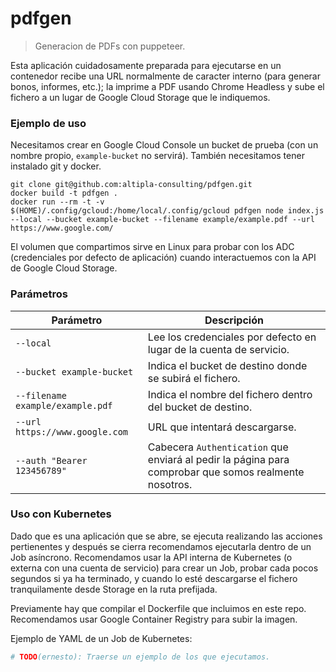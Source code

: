 
# pdfgen

> Generacion de PDFs con puppeteer.

Esta aplicación cuidadosamente preparada para ejecutarse en un contenedor recibe una URL normalmente de caracter interno (para generar bonos, informes, etc.); la imprime a PDF usando Chrome Headless y sube el fichero a un lugar de Google Cloud Storage que le indiquemos.


### Ejemplo de uso

Necesitamos crear en Google Cloud Console un bucket de prueba (con un nombre propio, `example-bucket` no servirá). También necesitamos tener instalado git y docker.

```shell
git clone git@github.com:altipla-consulting/pdfgen.git
docker build -t pdfgen .
docker run --rm -t -v $(HOME)/.config/gcloud:/home/local/.config/gcloud pdfgen node index.js --local --bucket example-bucket --filename example/example.pdf --url https://www.google.com/
```

El volumen que compartimos sirve en Linux para probar con los ADC (credenciales por defecto de aplicación) cuando interactuemos con la API de Google Cloud Storage.


### Parámetros

| Parámetro | Descripción |
| --------- | ----------- |
| `--local` | Lee los credenciales por defecto en lugar de la cuenta de servicio. |
| `--bucket example-bucket` | Indica el bucket de destino donde se subirá el fichero.
| `--filename example/example.pdf` | Indica el nombre del fichero dentro del bucket de destino. |
| `--url https://www.google.com` | URL que intentará descargarse. |
| `--auth "Bearer 123456789"` | Cabecera `Authentication` que enviará al pedir la página para comprobar que somos realmente nosotros. |


### Uso con Kubernetes

Dado que es una aplicación que se abre, se ejecuta realizando las acciones pertienentes y después se cierra recomendamos ejecutarla dentro de un Job asíncrono. Recomendamos usar la API interna de Kubernetes (o externa con una cuenta de servicio) para crear un Job, probar cada pocos segundos si ya ha terminado, y cuando lo esté descargarse el fichero tranquilamente desde Storage en la ruta prefijada.

Previamente hay que compilar el Dockerfile que incluimos en este repo. Recomendamos usar Google Container Registry para subir la imagen.

Ejemplo de YAML de un Job de Kubernetes:

```yaml
# TODO(ernesto): Traerse un ejemplo de los que ejecutamos.
```

